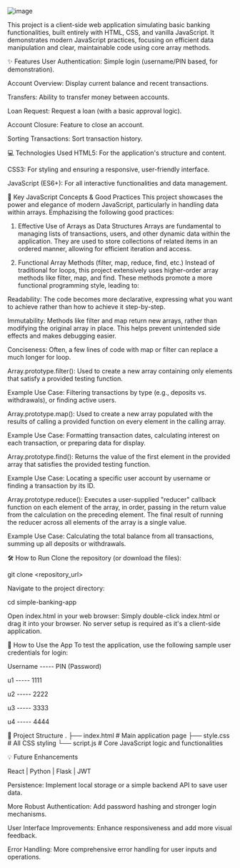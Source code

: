 ![image](https://github.com/user-attachments/assets/84bc09d2-be53-4864-84c2-e23984bb5a29)

This project is a client-side web application simulating basic banking functionalities, built entirely with HTML, CSS, and vanilla JavaScript. It demonstrates modern JavaScript practices, focusing on efficient data manipulation and clear, maintainable code using core array methods.

✨ Features
User Authentication: Simple login (username/PIN based, for demonstration).

Account Overview: Display current balance and recent transactions.

Transfers: Ability to transfer money between accounts.

Loan Request: Request a loan (with a basic approval logic).

Account Closure: Feature to close an account.

Sorting Transactions: Sort transaction history.

💻 Technologies Used
HTML5: For the application's structure and content.

CSS3: For styling and ensuring a responsive, user-friendly interface.

JavaScript (ES6+): For all interactive functionalities and data management.

🚀 Key JavaScript Concepts & Good Practices
This project showcases the power and elegance of modern JavaScript, particularly in handling data within arrays. Emphazising  the following good practices:

1. Effective Use of Arrays as Data Structures
Arrays are fundamental to managing lists of transactions, users, and other dynamic data within the application. They are used to store collections of related items in an ordered manner, allowing for efficient iteration and access.

2. Functional Array Methods (filter, map, reduce, find, etc.)
Instead of traditional for loops, this project extensively uses higher-order array methods like filter, map, and find. These methods promote a more functional programming style, leading to:

Readability: The code becomes more declarative, expressing what you want to achieve rather than how to achieve it step-by-step.

Immutability: Methods like filter and map return new arrays, rather than modifying the original array in place. This helps prevent unintended side effects and makes debugging easier.

Conciseness: Often, a few lines of code with map or filter can replace a much longer for loop.

Array.prototype.filter(): Used to create a new array containing only elements that satisfy a provided testing function.

Example Use Case: Filtering transactions by type (e.g., deposits vs. withdrawals), or finding active users.

Array.prototype.map(): Used to create a new array populated with the results of calling a provided function on every element in the calling array.

Example Use Case: Formatting transaction dates, calculating interest on each transaction, or preparing data for display.

Array.prototype.find(): Returns the value of the first element in the provided array that satisfies the provided testing function.

Example Use Case: Locating a specific user account by username or finding a transaction by its ID.

Array.prototype.reduce(): Executes a user-supplied "reducer" callback function on each element of the array, in order, passing in the return value from the calculation on the preceding element. The final result of running the reducer across all elements of the array is a single value.

Example Use Case: Calculating the total balance from all transactions, summing up all deposits or withdrawals.

🛠️ How to Run
Clone the repository (or download the files):

git clone <repository_url>

Navigate to the project directory:

cd simple-banking-app

Open index.html in your web browser:
Simply double-click index.html or drag it into your browser. No server setup is required as it's a client-side application.

🚀 How to Use the App
To test the application, use the following sample user credentials for login:

Username ----- PIN (Password)

u1 ----- 1111

u2 ----- 2222

u3 ----- 3333

u4 ----- 4444

📂 Project Structure
.
├── index.html        # Main application page
├── style.css         # All CSS styling
└── script.js         # Core JavaScript logic and functionalities

💡 Future Enhancements

React | Python | Flask | JWT

Persistence: Implement local storage or a simple backend API to save user data.

More Robust Authentication: Add password hashing and stronger login mechanisms.

User Interface Improvements: Enhance responsiveness and add more visual feedback.

Error Handling: More comprehensive error handling for user inputs and operations.
